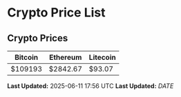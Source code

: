 # Crypto Price List

## Crypto Prices
| Bitcoin | Ethereum | Litecoin |
| ------- | -------- | -------- |
| $109193 | $2842.67 | $93.07 |
**Last Updated:** 2025-06-11 17:56 UTC
**Last Updated:** $DATE$
